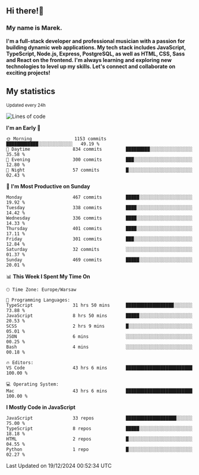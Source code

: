 ## Hi there!👋 ##
### My name is Marek. ###

**I'm a full-stack developer and professional musician with a passion for building dynamic web applications. My tech stack includes JavaScript, TypeScript, Node.js, Express, PostgreSQL, as well as HTML, CSS, Sass and React on the frontend. I'm always learning and exploring new technologies to level up my skills. Let's connect and collaborate on exciting projects!**

## My statistics ##
<sub>Updated every 24h</sub>
<!--START_SECTION:waka-->
![Lines of code](https://img.shields.io/badge/From%20Hello%20World%20I%27ve%20Written-91.7%20thousand%20lines%20of%20code-blue)

**I'm an Early 🐤** 

```text
🌞 Morning                1153 commits        ████████████░░░░░░░░░░░░░   49.19 % 
🌆 Daytime                834 commits         █████████░░░░░░░░░░░░░░░░   35.58 % 
🌃 Evening                300 commits         ███░░░░░░░░░░░░░░░░░░░░░░   12.80 % 
🌙 Night                  57 commits          █░░░░░░░░░░░░░░░░░░░░░░░░   02.43 % 
```
📅 **I'm Most Productive on Sunday** 

```text
Monday                   467 commits         █████░░░░░░░░░░░░░░░░░░░░   19.92 % 
Tuesday                  338 commits         ████░░░░░░░░░░░░░░░░░░░░░   14.42 % 
Wednesday                336 commits         ████░░░░░░░░░░░░░░░░░░░░░   14.33 % 
Thursday                 401 commits         ████░░░░░░░░░░░░░░░░░░░░░   17.11 % 
Friday                   301 commits         ███░░░░░░░░░░░░░░░░░░░░░░   12.84 % 
Saturday                 32 commits          ░░░░░░░░░░░░░░░░░░░░░░░░░   01.37 % 
Sunday                   469 commits         █████░░░░░░░░░░░░░░░░░░░░   20.01 % 
```


📊 **This Week I Spent My Time On** 

```text
🕑︎ Time Zone: Europe/Warsaw

💬 Programming Languages: 
TypeScript               31 hrs 50 mins      ██████████████████░░░░░░░   73.88 % 
JavaScript               8 hrs 50 mins       █████░░░░░░░░░░░░░░░░░░░░   20.53 % 
SCSS                     2 hrs 9 mins        █░░░░░░░░░░░░░░░░░░░░░░░░   05.01 % 
JSON                     6 mins              ░░░░░░░░░░░░░░░░░░░░░░░░░   00.25 % 
Bash                     4 mins              ░░░░░░░░░░░░░░░░░░░░░░░░░   00.18 % 

🔥 Editors: 
VS Code                  43 hrs 6 mins       █████████████████████████   100.00 % 

💻 Operating System: 
Mac                      43 hrs 6 mins       █████████████████████████   100.00 % 
```

**I Mostly Code in JavaScript** 

```text
JavaScript               33 repos            ███████████████████░░░░░░   75.00 % 
TypeScript               8 repos             █████░░░░░░░░░░░░░░░░░░░░   18.18 % 
HTML                     2 repos             █░░░░░░░░░░░░░░░░░░░░░░░░   04.55 % 
Python                   1 repo              █░░░░░░░░░░░░░░░░░░░░░░░░   02.27 % 
```




 Last Updated on 19/12/2024 00:52:34 UTC
<!--END_SECTION:waka-->

<!--
**MarekSax/MarekSax** is a ✨ _special_ ✨ repository because its `README.md` (this file) appears on your GitHub profile.

Here are some ideas to get you started:

- 🔭 I’m currently working on ...
- 🌱 I’m currently learning ...
- 👯 I’m looking to collaborate on ...
- 🤔 I’m looking for help with ...
- 💬 Ask me about ...
- 📫 How to reach me: ...
- 😄 Pronouns: ...
- ⚡ Fun fact: ...
-->
